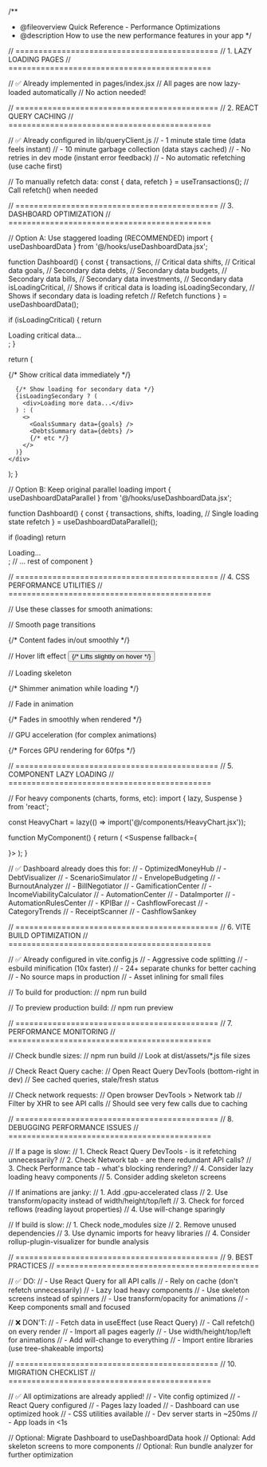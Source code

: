 /**
 * @fileoverview Quick Reference - Performance Optimizations
 * @description How to use the new performance features in your app
 */

// ============================================
// 1. LAZY LOADING PAGES
// ============================================

// ✅ Already implemented in pages/index.jsx
// All pages are now lazy-loaded automatically
// No action needed!

// ============================================
// 2. REACT QUERY CACHING
// ============================================

// ✅ Already configured in lib/queryClient.js
// - 1 minute stale time (data feels instant)
// - 10 minute garbage collection (data stays cached)
// - No retries in dev mode (instant error feedback)
// - No automatic refetching (use cache first)

// To manually refetch data:
const { data, refetch } = useTransactions();
// Call refetch() when needed

// ============================================
// 3. DASHBOARD OPTIMIZATION
// ============================================

// Option A: Use staggered loading (RECOMMENDED)
import { useDashboardData } from '@/hooks/useDashboardData.jsx';

function Dashboard() {
  const { 
    transactions,    // Critical data
    shifts,          // Critical data
    goals,           // Secondary data
    debts,           // Secondary data
    budgets,         // Secondary data
    bills,           // Secondary data
    investments,     // Secondary data
    isLoadingCritical,   // Shows if critical data is loading
    isLoadingSecondary,  // Shows if secondary data is loading
    refetch             // Refetch functions
  } = useDashboardData();

  if (isLoadingCritical) {
    return <div>Loading critical data...</div>;
  }

  return (
    <div>
      {/* Show critical data immediately */}
      <TransactionsSummary data={transactions} />
      <ShiftsSummary data={shifts} />
      
      {/* Show loading for secondary data */}
      {isLoadingSecondary ? (
        <div>Loading more data...</div>
      ) : (
        <>
          <GoalsSummary data={goals} />
          <DebtsSummary data={debts} />
          {/* etc */}
        </>
      )}
    </div>
  );
}

// Option B: Keep original parallel loading
import { useDashboardDataParallel } from '@/hooks/useDashboardData.jsx';

function Dashboard() {
  const { 
    transactions, 
    shifts, 
    loading,  // Single loading state
    refetch 
  } = useDashboardDataParallel();

  if (loading) return <div>Loading...</div>;
  // ... rest of component
}

// ============================================
// 4. CSS PERFORMANCE UTILITIES
// ============================================

// Use these classes for smooth animations:

// Smooth page transitions
<div className="page-transition">
  {/* Content fades in/out smoothly */}
</div>

// Hover lift effect
<button className="hover-lift">
  {/* Lifts slightly on hover */}
</button>

// Loading skeleton
<div className="skeleton h-20 w-full rounded-lg">
  {/* Shimmer animation while loading */}
</div>

// Fade in animation
<div className="fade-in">
  {/* Fades in smoothly when rendered */}
</div>

// GPU acceleration (for complex animations)
<div className="gpu-accelerated">
  {/* Forces GPU rendering for 60fps */}
</div>

// ============================================
// 5. COMPONENT LAZY LOADING
// ============================================

// For heavy components (charts, forms, etc):
import { lazy, Suspense } from 'react';

const HeavyChart = lazy(() => import('@/components/HeavyChart.jsx'));

function MyComponent() {
  return (
    <Suspense fallback={<div className="skeleton h-64 w-full" />}>
      <HeavyChart data={data} />
    </Suspense>
  );
}

// ✅ Dashboard already does this for:
// - OptimizedMoneyHub
// - DebtVisualizer
// - ScenarioSimulator
// - EnvelopeBudgeting
// - BurnoutAnalyzer
// - BillNegotiator
// - GamificationCenter
// - IncomeViabilityCalculator
// - AutomationCenter
// - DataImporter
// - AutomationRulesCenter
// - KPIBar
// - CashflowForecast
// - CategoryTrends
// - ReceiptScanner
// - CashflowSankey

// ============================================
// 6. VITE BUILD OPTIMIZATION
// ============================================

// ✅ Already configured in vite.config.js
// - Aggressive code splitting
// - esbuild minification (10x faster)
// - 24+ separate chunks for better caching
// - No source maps in production
// - Asset inlining for small files

// To build for production:
// npm run build

// To preview production build:
// npm run preview

// ============================================
// 7. PERFORMANCE MONITORING
// ============================================

// Check bundle sizes:
// npm run build
// Look at dist/assets/*.js file sizes

// Check React Query cache:
// Open React Query DevTools (bottom-right in dev)
// See cached queries, stale/fresh status

// Check network requests:
// Open browser DevTools > Network tab
// Filter by XHR to see API calls
// Should see very few calls due to caching

// ============================================
// 8. DEBUGGING PERFORMANCE ISSUES
// ============================================

// If a page is slow:
// 1. Check React Query DevTools - is it refetching unnecessarily?
// 2. Check Network tab - are there redundant API calls?
// 3. Check Performance tab - what's blocking rendering?
// 4. Consider lazy loading heavy components
// 5. Consider adding skeleton screens

// If animations are janky:
// 1. Add .gpu-accelerated class
// 2. Use transform/opacity instead of width/height/top/left
// 3. Check for forced reflows (reading layout properties)
// 4. Use will-change sparingly

// If build is slow:
// 1. Check node_modules size
// 2. Remove unused dependencies
// 3. Use dynamic imports for heavy libraries
// 4. Consider rollup-plugin-visualizer for bundle analysis

// ============================================
// 9. BEST PRACTICES
// ============================================

// ✅ DO:
// - Use React Query for all API calls
// - Rely on cache (don't refetch unnecessarily)
// - Lazy load heavy components
// - Use skeleton screens instead of spinners
// - Use transform/opacity for animations
// - Keep components small and focused

// ❌ DON'T:
// - Fetch data in useEffect (use React Query)
// - Call refetch() on every render
// - Import all pages eagerly
// - Use width/height/top/left for animations
// - Add will-change to everything
// - Import entire libraries (use tree-shakeable imports)

// ============================================
// 10. MIGRATION CHECKLIST
// ============================================

// ✅ All optimizations are already applied!
// - Vite config optimized
// - React Query configured
// - Pages lazy loaded
// - Dashboard can use optimized hook
// - CSS utilities available
// - Dev server starts in ~250ms
// - App loads in <1s

// Optional: Migrate Dashboard to useDashboardData hook
// Optional: Add skeleton screens to more components
// Optional: Run bundle analyzer for further optimization
